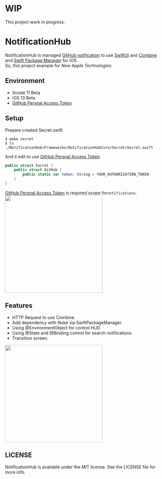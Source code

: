 # WIP
This project work in progress.

# NotificationHub
NotificationHub is managed [GitHub notification](https://github.com/notifications) to use [SwiftUI](https://developer.apple.com/documentation/swiftui) and [Combine](https://developer.apple.com/documentation/combine) and [Swift Package Manager](https://github.com/apple/swift-package-manager) for iOS.  
So, this project example for *New Apple Technologies*.

## Environment
- Xcode 11 Beta
- iOS 13 Beta
- [GitHub Persnal Access Token](https://github.com/settings/tokens)

## Setup
Prepare created Secret.swift.
```
$ make secret
$ ls ./NotificationHub/Frameworks/NotificationHubCore/Secret/Secret.swift
```

And it edit to use [GitHub Persnal Access Token](https://github.com/settings/tokens).
```swift
public struct Secret {
	public struct GitHub {
		public static var token: String = YOUR_AUTHORIZATION_TOKEN
	}
}
```

[GitHub Persnal Access Token](https://github.com/settings/tokens) is required scope for`notifications`.
<img width="320px" src="https://user-images.githubusercontent.com/10897361/59777857-5a854300-92f0-11e9-83ab-8a63fda8a210.png" /><Paste>

## Features
- HTTP Request to use Combine.
- Add dependency with Nuke via SwiftPackageManager.
- Using @EnvironmentObject for control HUD
- Using @State and @Binding control for search notifications.
- Transition screen.

<img width="320px" src="https://user-images.githubusercontent.com/10897361/59778587-bd2b0e80-92f1-11e9-9202-d29f6df6ea9d.png" />

## LICENSE
NotificationHub is available under the MIT license. See the LICENSE file for more info.


